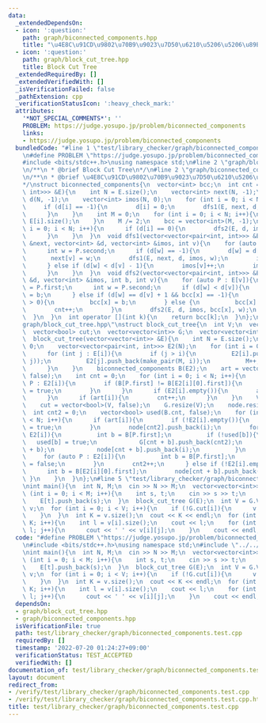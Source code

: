 ```yaml
---
data:
  _extendedDependsOn:
  - icon: ':question:'
    path: graph/biconnected_components.hpp
    title: "\u4E8C\u91CD\u9802\u70B9\u9023\u7D50\u6210\u5206\u5206\u89E3"
  - icon: ':question:'
    path: graph/block_cut_tree.hpp
    title: Block Cut Tree
  _extendedRequiredBy: []
  _extendedVerifiedWith: []
  _isVerificationFailed: false
  _pathExtension: cpp
  _verificationStatusIcon: ':heavy_check_mark:'
  attributes:
    '*NOT_SPECIAL_COMMENTS*': ''
    PROBLEM: https://judge.yosupo.jp/problem/biconnected_components
    links:
    - https://judge.yosupo.jp/problem/biconnected_components
  bundledCode: "#line 1 \"test/library_checker/graph/biconnected_components.test.cpp\"\
    \n#define PROBLEM \"https://judge.yosupo.jp/problem/biconnected_components\"\n\
    #include <bits/stdc++.h>\nusing namespace std;\n#line 2 \"graph/block_cut_tree.hpp\"\
    \n/**\n * @brief Block Cut Tree\n*/\n#line 2 \"graph/biconnected_components.hpp\"\
    \n/**\n * @brief \u4E8C\u91CD\u9802\u70B9\u9023\u7D50\u6210\u5206\u5206\u89E3\n\
    */\nstruct biconnected_components{\n  vector<int> bcc;\n  int cnt = 0;\n  biconnected_components(vector<vector<pair<int,\
    \ int>>> &E){\n    int N = E.size();\n    vector<int> next(N, -1);\n    vector<int>\
    \ d(N, -1);\n    vector<int> imos(N, 0);\n    for (int i = 0; i < N; i++){\n \
    \     if (d[i] == -1){\n        d[i] = 0;\n        dfs1(E, next, d, imos, i);\n\
    \      }\n    }\n    int M = 0;\n    for (int i = 0; i < N; i++){\n      M +=\
    \ E[i].size();\n    }\n    M /= 2;\n    bcc = vector<int>(M, -1);\n    for (int\
    \ i = 0; i < N; i++){\n      if (d[i] == 0){\n        dfs2(E, d, imos, cnt, i);\n\
    \      }\n    }\n  }\n  void dfs1(vector<vector<pair<int, int>>> &E, vector<int>\
    \ &next, vector<int> &d, vector<int> &imos, int v){\n    for (auto P : E[v]){\n\
    \      int w = P.second;\n      if (d[w] == -1){\n        d[w] = d[v] + 1;\n \
    \       next[v] = w;\n        dfs1(E, next, d, imos, w);\n        imos[v] += imos[w];\n\
    \      } else if (d[w] < d[v] - 1){\n        imos[v]++;\n        imos[next[w]]--;\n\
    \      }\n    }\n  }\n  void dfs2(vector<vector<pair<int, int>>> &E, vector<int>\
    \ &d, vector<int> &imos, int b, int v){\n    for (auto P : E[v]){\n      int x\
    \ = P.first;\n      int w = P.second;\n      if (d[w] < d[v]){\n        bcc[x]\
    \ = b;\n      } else if (d[w] == d[v] + 1 && bcc[x] == -1){\n        if (imos[w]\
    \ > 0){\n          bcc[x] = b;\n        } else {\n          bcc[x] = cnt;\n  \
    \        cnt++;\n        }\n        dfs2(E, d, imos, bcc[x], w);\n      }\n  \
    \  }\n  }\n  int operator [](int k){\n    return bcc[k];\n  }\n};\n#line 6 \"\
    graph/block_cut_tree.hpp\"\nstruct block_cut_tree{\n  int V;\n  vector<bool> art;\n\
    \  vector<bool> cut;\n  vector<vector<int>> G;\n  vector<vector<int>> node;\n\
    \  block_cut_tree(vector<vector<int>> &E){\n    int N = E.size();\n    int M =\
    \ 0;\n    vector<vector<pair<int, int>>> E2(N);\n    for (int i = 0; i < N; i++){\n\
    \      for (int j : E[i]){\n        if (j > i){\n          E2[i].push_back(make_pair(M,\
    \ j));\n          E2[j].push_back(make_pair(M, i));\n          M++;\n        }\n\
    \      }\n    }\n    biconnected_components B(E2);\n    art = vector<bool>(N,\
    \ false);\n    int cnt = 0;\n    for (int i = 0; i < N; i++){\n      for (auto\
    \ P : E2[i]){\n        if (B[P.first] != B[E2[i][0].first]){\n          art[i]\
    \ = true;\n        }\n      }\n      if (E2[i].empty()){\n        art[i] = true;\n\
    \      }\n      if (art[i]){\n        cnt++;\n      }\n    }\n    V = cnt + B.cnt;\n\
    \    cut = vector<bool>(V, false);\n    G.resize(V);\n    node.resize(V);\n  \
    \  int cnt2 = 0;\n    vector<bool> used(B.cnt, false);\n    for (int i = 0; i\
    \ < N; i++){\n      if (art[i]){\n        if (!E2[i].empty()){\n          cut[cnt2]\
    \ = true;\n        }\n        node[cnt2].push_back(i);\n        for (auto P :\
    \ E2[i]){\n          int b = B[P.first];\n          if (!used[b]){\n         \
    \   used[b] = true;\n            G[cnt + b].push_back(cnt2);\n            G[cnt2].push_back(cnt\
    \ + b);\n            node[cnt + b].push_back(i);\n          }\n        }\n   \
    \     for (auto P : E2[i]){\n          int b = B[P.first];\n          used[b]\
    \ = false;\n        }\n        cnt2++;\n      } else if (!E2[i].empty()){\n  \
    \      int b = B[E2[i][0].first];\n        node[cnt + b].push_back(i);\n     \
    \ }\n    }\n  }\n};\n#line 5 \"test/library_checker/graph/biconnected_components.test.cpp\"\
    \nint main(){\n  int N, M;\n  cin >> N >> M;\n  vector<vector<int>> E(N);\n  for\
    \ (int i = 0; i < M; i++){\n    int s, t;\n    cin >> s >> t;\n    E[s].push_back(t);\n\
    \    E[t].push_back(s);\n  }\n  block_cut_tree G(E);\n  int V = G.V;\n  vector<vector<int>>\
    \ v;\n  for (int i = 0; i < V; i++){\n    if (!G.cut[i]){\n      v.push_back(G.node[i]);\n\
    \    }\n  }\n  int K = v.size();\n  cout << K << endl;\n  for (int i = 0; i <\
    \ K; i++){\n    int l = v[i].size();\n    cout << l;\n    for (int j = 0; j <\
    \ l; j++){\n      cout << ' ' << v[i][j];\n    }\n    cout << endl;\n  }\n}\n"
  code: "#define PROBLEM \"https://judge.yosupo.jp/problem/biconnected_components\"\
    \n#include <bits/stdc++.h>\nusing namespace std;\n#include \"../../../graph/block_cut_tree.hpp\"\
    \nint main(){\n  int N, M;\n  cin >> N >> M;\n  vector<vector<int>> E(N);\n  for\
    \ (int i = 0; i < M; i++){\n    int s, t;\n    cin >> s >> t;\n    E[s].push_back(t);\n\
    \    E[t].push_back(s);\n  }\n  block_cut_tree G(E);\n  int V = G.V;\n  vector<vector<int>>\
    \ v;\n  for (int i = 0; i < V; i++){\n    if (!G.cut[i]){\n      v.push_back(G.node[i]);\n\
    \    }\n  }\n  int K = v.size();\n  cout << K << endl;\n  for (int i = 0; i <\
    \ K; i++){\n    int l = v[i].size();\n    cout << l;\n    for (int j = 0; j <\
    \ l; j++){\n      cout << ' ' << v[i][j];\n    }\n    cout << endl;\n  }\n}"
  dependsOn:
  - graph/block_cut_tree.hpp
  - graph/biconnected_components.hpp
  isVerificationFile: true
  path: test/library_checker/graph/biconnected_components.test.cpp
  requiredBy: []
  timestamp: '2022-07-20 01:24:27+09:00'
  verificationStatus: TEST_ACCEPTED
  verifiedWith: []
documentation_of: test/library_checker/graph/biconnected_components.test.cpp
layout: document
redirect_from:
- /verify/test/library_checker/graph/biconnected_components.test.cpp
- /verify/test/library_checker/graph/biconnected_components.test.cpp.html
title: test/library_checker/graph/biconnected_components.test.cpp
---
```

